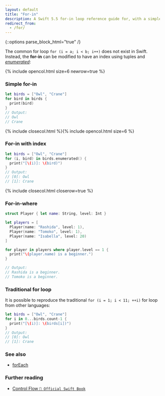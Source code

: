 ```yaml
---
layout: default
title: "For-in"
description: A Swift 5.5 for-in loop reference guide for, with a simple example and an example with an index.
redirect_from:
  - /for/
---
```

{::options parse_block_html="true" /}

The common for loop `for (i = a; i < b; i++)` does not exist in Swift. Instead, the **for-in** can be modified to have an index using tuples and _[enumerated](https://developer.apple.com/documentation/swift/array/1687832-enumerated)_:

{% include opencol.html size=6 newrow=true %}

### Simple for-in

```swift
let birds = ["Owl", "Crane"]
for bird in birds {
  print(bird)
}
// Output:
// Owl
// Crane
```

{% include closecol.html %}{% include opencol.html size=6 %}

### For-in with index

```swift
let birds = ["Owl", "Crane"]
for (i, bird) in birds.enumerated() {
  print("[\(i)]: \(bird)")
}
// Output:
// [0]: Owl
// [1]: Crane
```

{% include closecol.html closerow=true %}

### For-in-where

```swift
struct Player { let name: String, level: Int }

let players = [
  Player(name: "Rashida", level: 1),
  Player(name: "Tomoko", level: 1),
  Player(name: "Isabella", level: 20)
]

for player in players where player.level == 1 {
  print("\(player.name) is a beginner.")
}

// Output:
// Rashida is a beginner.
// Tomoko is a beginner.
```

### Traditional for loop

It is possible to reproduce the traditional `for (i = 1; i < 11; ++i)` for loop from other languages:

```swift
let birds = ["Owl", "Crane"]
for i in 0...birds.count-1 {
  print("[\(i)]: \(birds[i])")
}
// Output:
// [0]: Owl
// [1]: Crane
```

### See also

* [forEach](/foreach)

### Further reading

* [Control Flow `📖 Official Swift Book`](https://docs.swift.org/swift-book/LanguageGuide/ControlFlow.html)
